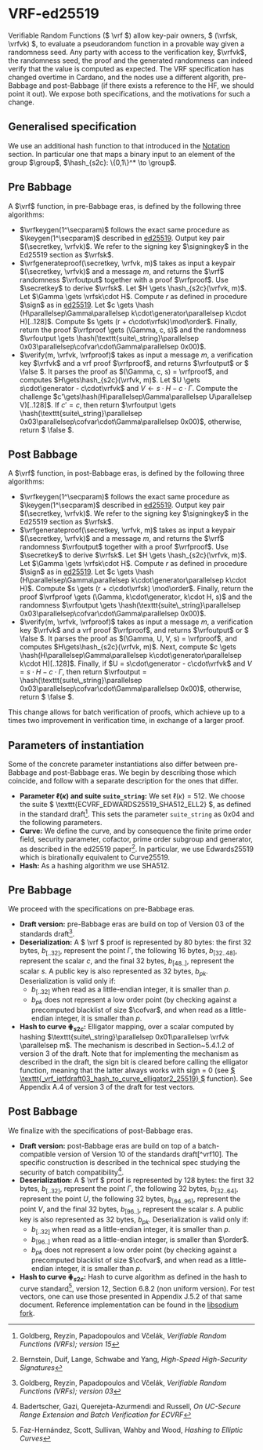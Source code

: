 # VRF-ed25519

Verifiable Random Functions ($ \vrf $) allow key-pair owners, $ (\vrfsk, \vrfvk) $,
to evaluate a pseudorandom function in a provable way given a randomness seed.
Any party with access to the verification key, $\vrfvk$, the
randomness seed, the proof and the generated randomness can indeed verify
that the value is computed as expected. The VRF specification has changed
overtime in Cardano, and the nodes use a different algorith, pre-Babbage and
post-Babbage (if there exists a reference to the HF, we should point it out).
We expose both specifications, and the motivations for such a change.

## Generalised specification
We use an additional hash function to that introduced in the [Notation](specs/notation.md#notation) section. In particular
one that maps a binary input to an element of the group $\group$, $\hash_{s2c}: \{0,1\}^* \to \group$.

## Pre Babbage
A $\vrf$ function, in pre-Babbage eras, is defined by the following three algorithms:

* $\vrfkeygen(1^\secparam)$ follows the exact same procedure as $\keygen(1^\secparam)$ described in [ed25519](./ed25519.md#generalised-specification). Output key pair $(\secretkey, \vrfvk)$. We refer to the signing key
$\signingkey$ in the Ed25519 section as $\vrfsk$.
* $\vrfgenerateproof(\secretkey, \vrfvk, m)$ takes as input a keypair $(\secretkey, \vrfvk)$ and a message
$m$, and returns the $\vrf$ randomness $\vrfoutput$ together with a proof $\vrfproof$. Use $\secretkey$ to
derive $\vrfsk$. Let $H \gets \hash_{s2c}(\vrfvk, m)$. Let $\Gamma \gets \vrfsk\cdot H$. Compute $r$ as
defined in procedure $\sign$ as in [ed25519](./ed25519.md#generalised-specification). Let $c \gets \hash
(H\parallelsep\Gamma\parallelsep k\cdot\generator\parallelsep k\cdot H)[..128]$. Compute $s \gets (r +
c\cdot\vrfsk)\mod\order$. Finally, return the proof $\vrfproof \gets (\Gamma, c, s)$ and the randomness
$\vrfoutput \gets \hash(\texttt{suite\_string}\parallelsep 0x03\parallelsep\cofvar\cdot\Gamma\parallelsep
0x00)$.
* $\verify(m, \vrfvk, \vrfproof)$ takes as input a message $m$, a verification key $\vrfvk$ and a vrf proof
$\vrfproof$, and returns $\vrfoutput$ or $ \false $. It parses the proof as $(\Gamma, c, s) = \vrfproof$, and
computes $H\gets\hash_{s2c}(\vrfvk, m)$. Let $U \gets s\cdot\generator - c\cdot\vrfvk$ and $V \gets s\cdot
H - c\cdot\Gamma$. Compute the challenge $c'\gets\hash(H\parallelsep\Gamma\parallelsep U\parallelsep V)[..128]$.
If $c'=c$, then return $\vrfoutput \gets  \hash(\texttt{suite\_string}\parallelsep
0x03\parallelsep\cofvar\cdot\Gamma\parallelsep 0x00)$, otherwise, return $ \false $.

## Post Babbage
A $\vrf$ function, in post-Babbage eras, is defined by the following three algorithms:
* $\vrfkeygen(1^\secparam)$ follows the exact same procedure as $\keygen(1^\secparam)$ described in 
  [ed25519](./ed25519.md#generalised-specification). Output key pair $(\secretkey, \vrfvk)$. We refer to the signing key
$\signingkey$ in the Ed25519 section as $\vrfsk$.
* $\vrfgenerateproof(\secretkey, \vrfvk, m)$ takes as input a keypair $(\secretkey, \vrfvk)$ and a message
$m$, and returns the $\vrf$ randomness $\vrfoutput$ together with a proof $\vrfproof$. Use $\secretkey$ to
derive $\vrfsk$. Let $H \gets \hash_{s2c}(\vrfvk, m)$. Let $\Gamma \gets \vrfsk\cdot H$. Compute $r$ as
defined in procedure $\sign$ as in [ed25519](./ed25519.md#generalised-specification). Let $c \gets \hash
(H\parallelsep\Gamma\parallelsep k\cdot\generator\parallelsep k\cdot H)$. Compute $s \gets (r + c\cdot\vrfsk)
\mod\order$. Finally, return the proof $\vrfproof \gets (\Gamma, k\cdot\generator, k\cdot H, s)$ and the
randomness $\vrfoutput \gets  \hash(\texttt{suite\_string}\parallelsep
0x03\parallelsep\cofvar\cdot\Gamma\parallelsep 0x00)$.
* $\verify(m, \vrfvk, \vrfproof)$ takes as input a message $m$, a verification key $\vrfvk$ and a vrf proof
$\vrfproof$, and returns $\vrfoutput$ or $ \false $. It parses the proof as $(\Gamma, U, V, s) = \vrfproof$,
and computes $H\gets\hash_{s2c}(\vrfvk, m)$. Next, compute $c \gets \hash(H\parallelsep\Gamma\parallelsep
k\cdot\generator\parallelsep k\cdot H)[..128]$. Finally, if $U = s\cdot\generator - c\cdot\vrfvk$ and $V = s\cdot
H - c\cdot\Gamma$, then return $\vrfoutput =  \hash(\texttt{suite\_string}\parallelsep
0x03\parallelsep\cofvar\cdot\Gamma\parallelsep 0x00)$, otherwise, return $ \false $.

This change allows for batch verification of proofs, which achieve up to a times two improvement in verification
time, in exchange of a larger proof.

## Parameters of instantiation
Some of the concrete parameter instantiations also differ between pre-Babbage and post-Babbage eras. We begin by
describing those which coincide, and follow with a separate description for the ones that differ.
* **Parameter $\ell(\kappa)$ and suite $\texttt{suite\_string}$:** We set $\ell(\kappa)=512$. We choose the
suite $ \texttt{ECVRF\_EDWARDS25519\_SHA512\_ELL2} $, as defined in the standard draft[^vrf15]. This
sets the parameter $\texttt{suite\_string}$ as $0x04$ and the following parameters.
* **Curve:** We define the curve, and by consequence the finite prime order field, security parameter, cofactor,
prime order subgroup and generator, as described in the ed25519 paper[^ed25519]. In particular, we use Edwards25519
which is birationally equivalent to Curve25519.
* **Hash:** As a hashing algorithm we use SHA512.

## Pre Babbage
We proceed with the specifications on pre-Babbage eras.
* **Draft version:** pre-Babbage eras are build on top of Version 03 of the standards draft[^vrf03].
* **Deserialization:** A $ \vrf $ proof is represented by 80 bytes: the first 32 bytes, $b_{[..32]}$, represent the
point $\Gamma$, the following 16 bytes, $b_{[32..48]}$, represent the scalar $c$, and the final 32 bytes,
$b_{[48..]}$, represent the scalar $s$. A public key is also represented as 32 bytes, $b_{pk}$.
Deserialization is valid only if:
    * $b_{[..32]}$ when read as a little-endian integer, it is smaller than $p$.
    * $b_{pk}$ does not represent a low order point (by checking against a precomputed blacklist of size
$\cofvar$, and when read as a little-endian integer, it is smaller than $p$.
* **Hash to curve $\hash_{s2c}$:** Elligator mapping, over a scalar computed by
hashing $\texttt{suite\_string}\parallelsep 0x01\parallelsep \vrfvk \parallelsep m$. The
mechanism is described in
Section~5.4.1.2 of version 3 of the draft. Note that for
implementing the mechanism as described in the draft, the sign bit is cleared before calling
the elligator function, meaning that the latter always works with sign = 0 (see [$ \texttt{\_vrf\_ietfdraft03\_hash\_to\_curve\_elligator2\_25519} $](https://github.com/input-output-hk/libsodium/blob/tdammers/rebased-vrf/src/libsodium/crypto_vrf/ietfdraft03/convert.c#L84)
function). See Appendix A.4 of
version 3 of the draft for test vectors.

## Post Babbage
We finalize with the specifications of post-Babbage eras.
* **Draft version:** post-Babbage eras are build on top of a batch-compatible version of Version 10 of the
standards draft[^vrf10]. The specific construction is described in
the technical spec studying the security of batch compatibility[^vrf-bc].
* **Deserialization:** A $ \vrf $ proof is represented by 128 bytes: the first 32 bytes, $b_{[..32]}$, represent the
point $\Gamma$, the following 32 bytes, $b_{[32..64]}$, represent the point $U$, the following 32 bytes,
$b_{[64..96]}$, represent the point $V$, and the final 32 bytes, $b_{[96..]}$, represent the scalar $s$. A
public key is also represented as 32 bytes, $b_{pk}$. Deserialization is valid only if:
    * $b_{[..32]}$ when read as a little-endian integer, it is smaller than $p$.
    * $b_{[96..]}$ when read as a little-endian integer, is smaller than $\order$.
    * $b_{pk}$ does not represent a low order point (by checking against a precomputed blacklist of size
$\cofvar$, and when read as a little-endian integer, it is smaller than $p$.
* **Hash to curve $\hash_{s2c}$:** Hash to curve algorithm
as defined in the hash to curve standard[^h2c], version 12, Section 6.8.2 (non uniform version). For test
vectors, one can use those presented in Appendix J.5.2 of that same document. Reference
implementation can be found in the [libsodium fork](https://github.com/input-output-hk/libsodium/blob/iquerejeta/ECVRF-EDWARDS25519-SHA512-TAI/src/libsodium/crypto_vrf/ietfdraft10/convert.c#L88).

[^vrf15]: Goldberg, Reyzin, Papadopoulos and Včelák, _Verifiable Random Functions (VRFs); version 15_

[^ed25519]: Bernstein, Duif, Lange, Schwabe and Yang, _High-Speed High-Security Signatures_

[^vrf03]: Goldberg, Reyzin, Papadopoulos and Včelák, _Verifiable Random Functions (VRFs); version 03_

[^vrf-bc]: Badertscher, Gazi, Querejeta-Azurmendi and Russell, _On UC-Secure Range Extension and Batch Verification for ECVRF_

[^h2c]: Faz-Hernández, Scott, Sullivan, Wahby and Wood, _Hashing to Elliptic Curves_
